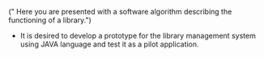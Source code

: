 (" Here you are presented with a software algorithm describing the functioning of a library.")


* It is desired to develop a prototype for the library management system using JAVA language and test it as a pilot application.

